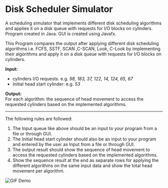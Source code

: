 # Disk Scheduler Simulator
A scheduling simulator that implements different disk scheduling algorithms and applies it on a disk queue with requests for I/O blocks on cylinders.  
Program created in Java. GUI is created using Javafx.  

This Program compares the output after applying different disk scheduling algorithms
i.e. FCFS, SSTF, SCAN ,C-SCAN, Look, C-Look by implementing their algorithms and apply it on a disk queue with requests for I/O blocks
on cylinders.  

**Input:**
* cylinders I/O requests. e.g. *98, 183, 37, 122, 14, 124, 65, 67*
* Initial head start cylinder: e.g. *53*


**Output:**  
For each algorithm: the sequence of head movement to access the requested
cylinders based on the implemented algorithms.  

---
The following rules are followed:  
1. The Input queue like above should be an input to your program from a file or through GUI.
2. The Initial head start cylinder should also be an input to your program and entered by
the user as Input from a file or through GUI.
3. The output result should show the sequence of head movement to access the requested
cylinders based on the implemented algorithms.
4. Show the sequence result at the end as separate rows for applying the different
algorithms on the same input data and show the total head movement per algorithm.

![GIF Demo](http://i.imgur.com/y65ApEo.gif)

